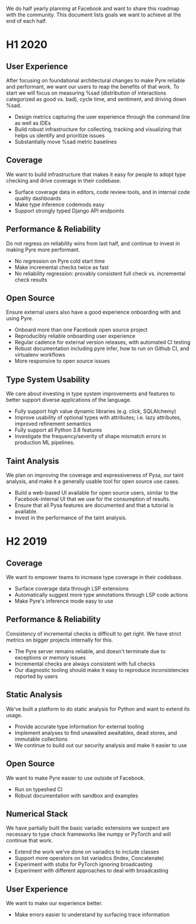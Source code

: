 We do half yearly planning at Facebook and want to share this roadmap with the community. This document lists goals we want to achieve at the end of each half.

# H1 2020

## User Experience
After focusing on foundational architectural changes to make Pyre reliable and performant, we want our users to reap the benefits of that work. To start we will focus on measuring %sad (distribution of interactions categorized as good vs. bad), cycle time, and sentiment, and driving down %sad.

- Design metrics capturing the user experience through the command line as well as IDEs
- Build robust infrastructure for collecting, tracking and visualizing that helps us identify and prioritize issues
- Substantially move %sad metric baselines

## Coverage
We want to build infrastructure that makes it easy for people to adopt type checking and drive coverage in their codebase.

- Surface coverage data in editors, code review tools, and in internal code quality dashboards
- Make type inference codemods easy
- Support strongly typed Django API endpoints

## Performance & Reliability
Do not regress on reliability wins from last half, and continue to invest in making Pyre more performant.

- No regression on Pyre cold start time
- Make incremental checks twice as fast
- No reliability regression: provably consistent full check vs. incremental check results

## Open Source
Ensure external users also have a good experience onboarding with and using Pyre.

- Onboard more than one Facebook open source project
- Reproducibly reliable onboarding user experience
- Regular cadence for external version releases, with automated CI testing
- Robust documentation including pyre infer, how to run on Github CI, and virtualenv workflows
- More responsive to open source issues

## Type System Usability
We care about investing in type system improvements and features to better support diverse applications of the language.

- Fully support high value dynamic libraries (e.g. click, SQLAlchemy)
- Improve usability of optional types with attributes; i.e. lazy attributes, improved refinement semantics
- Fully support all Python 3.8 features
- Investigate the frequency/severity of shape mismatch errors in production ML pipelines.

## Taint Analysis
We plan on improving the coverage and expressiveness of Pysa, our taint analysis, and make it a generally usable tool for open source use cases.

- Build a web-based UI available for open source users, similar to the Facebook-internal UI that we use for the consumption of results.
- Ensure that all Pysa features are documented and that a tutorial is available.
- Invest in the performance of the taint analysis.

# H2 2019

## Coverage
We want to empower teams to increase type coverage in their codebase.

- Surface coverage data through LSP extensions
- Automatically suggest more type annotations through LSP code actions
- Make Pyre's inference mode easy to use

## Performance & Reliability
Consistency of incremental checks is difficult to get right. We have strict metrics on bigger projects internally for this.

- The Pyre server remains reliable, and doesn't terminate due to exceptions or memory issues
- Incremental checks are always consistent with full checks
- Our diagnostic tooling should make it easy to reproduce inconsistencies reported by users

## Static Analysis
We've built a platform to do static analysis for Python and want to extend its usage.

- Provide accurate type information for external tooling
- Implement analyses to find unawaited awaitables, dead stores, and immutable collections
- We continue to build out our security analysis and make it easier to use

## Open Source
We want to make Pyre easier to use outside of Facebook.

- Run on typeshed CI
- Robust documentation with sandbox and examples

## Numerical Stack
We have partially built the basic variadic extensions we suspect are necessary to type check frameworks like numpy or PyTorch and will continue that work.

- Extend the work we've done on variadics to include classes
- Support more operators on list variadics (Index, Concatenate)
- Experiment with stubs for PyTorch ignoring broadcasting
- Experiment with different approaches to deal with broadcasting

## User Experience
We want to make our experience better.

- Make errors easier to understand by surfacing trace information
